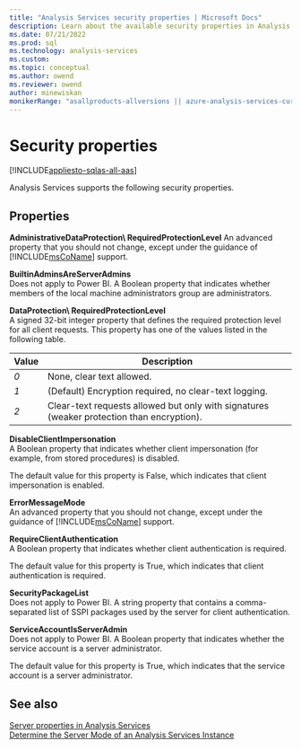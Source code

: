 ```yaml
---
title: "Analysis Services security properties | Microsoft Docs"
description: Learn about the available security properties in Analysis Services, like RequireClientAuthentication and ServiceAccountIsServerAdmin.
ms.date: 07/21/2022
ms.prod: sql
ms.technology: analysis-services
ms.custom: 
ms.topic: conceptual
ms.author: owend
ms.reviewer: owend
author: minewiskan
monikerRange: "asallproducts-allversions || azure-analysis-services-current || power-bi-premium-current || >= sql-analysis-services-2016"
---
```

# Security properties

[!INCLUDE[appliesto-sqlas-all-aas](../includes/appliesto-sqlas-all-aas.md)]

Analysis Services supports the following security properties.

## Properties

**AdministrativeDataProtection\ RequiredProtectionLevel**  An advanced property that you should not change, except under the guidance of [!INCLUDE[msCoName](../includes/msconame-md.md)] support.  

**BuiltinAdminsAreServerAdmins**  
Does not apply to Power BI. A Boolean property that indicates whether members of the local machine administrators group are administrators.

**DataProtection\ RequiredProtectionLevel**  
A signed 32-bit integer property that defines the required protection level for all client requests. This property has one of the values listed in the following table.  
  
|Value|Description|  
|-----------|-----------------|  
|*0*|None, clear text allowed.|  
|*1*|(Default) Encryption required, no clear-text logging.|  
|*2*|Clear-text requests allowed but only with signatures (weaker protection than encryption).|

**DisableClientImpersonation**  
A Boolean property that indicates whether client impersonation (for example, from stored procedures) is disabled.  
  
The default value for this property is False, which indicates that client impersonation is enabled.

**ErrorMessageMode**  
An advanced property that you should not change, except under the guidance of [!INCLUDE[msCoName](../includes/msconame-md.md)] support.  

**RequireClientAuthentication**  
A Boolean property that indicates whether client authentication is required.  
  
The default value for this property is True, which indicates that client authentication is required.  
  
**SecurityPackageList**  
Does not apply to Power BI. A string property that contains a comma-separated list of SSPI packages used by the server for client authentication.  
  
**ServiceAccountIsServerAdmin**  
Does not apply to Power BI. A Boolean property that indicates whether the service account is a server administrator.  
  
The default value for this property is True, which indicates that the service account is a server administrator.  
  
## See also

 [Server properties in Analysis Services](../../analysis-services/server-properties/server-properties-in-analysis-services.md)   
 [Determine the Server Mode of an Analysis Services Instance](../../analysis-services/instances/determine-the-server-mode-of-an-analysis-services-instance.md)  
  
  
